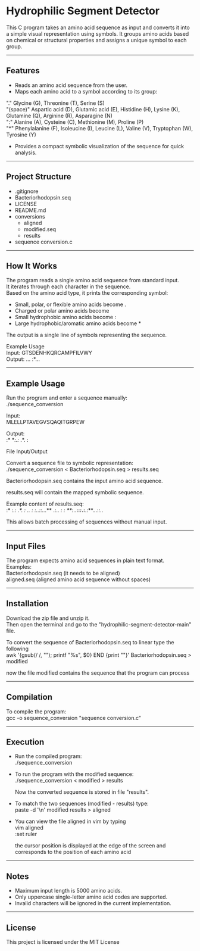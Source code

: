 # Hydrophilic Segment Detector

This C program takes an amino acid sequence as input and converts it into a simple visual representation using symbols. 
It groups amino acids based on chemical or structural properties and assigns a unique symbol to each group.

---

## Features

- Reads an amino acid sequence from the user.
- Maps each amino acid to a symbol according to its group:

"."  Glycine (G), Threonine (T), Serine (S)<br>
"(space)"  Aspartic acid (D), Glutamic acid (E), Histidine (H), Lysine (K), Glutamine (Q), Arginine (R), Asparagine (N)<br>
":"  Alanine (A), Cysteine (C), Methionine (M), Proline (P)<br>
"*"  Phenylalanine (F), Isoleucine (I), Leucine (L), Valine (V), Tryptophan (W), Tyrosine (Y)<br>

- Provides a compact symbolic visualization of the sequence for quick analysis.

---

## Project Structure

- .gitignore
- Bacteriorhodopsin.seq
- LICENSE
- README.md
- conversions
  - aligned
  - modified.seq
  - results
- sequence conversion.c

---

## How It Works

The program reads a single amino acid sequence from standard input.<br>
It iterates through each character in the sequence.<br>
Based on the amino acid type, it prints the corresponding symbol:

- Small, polar, or flexible amino acids become  .
- Charged or polar amino acids become <space>
- Small hydrophobic amino acids become :
- Large hydrophobic/aromatic amino acids become *

The output is a single line of symbols representing the sequence.

Example Usage<br>
Input:  GTSDENHKQRCAMPFILVWY<br>
Output: ...       :*...

---

## Example Usage

Run the program and enter a sequence manually:<br>
./sequence_conversion</p>

Input:<br>
MLELLPTAVEGVSQAQITGRPEW</p>

Output:<br>
:* **:.:* .*. :</p>

File Input/Output<br>

Convert a sequence file to symbolic representation:<br>
./sequence_conversion < Bacteriorhodopsin.seq > results.seq<br>

Bacteriorhodopsin.seq contains the input amino acid sequence.<br>

results.seq will contain the mapped symbolic sequence.<br>

Example content of results.seq:<br>
:* **:.:* .*. : *.. : ****:*..:*:.*..***** .:.*. : :  **:*..**::*:*.:**.:**.*.*.:*:*.. <br>

This allows batch processing of sequences without manual input.

---

## Input Files

The program expects amino acid sequences in plain text format.<br>
Examples:<br>
Bacteriorhodopsin.seq (it needs to be aligned)<br>
aligned.seq (aligned amino acid sequence without spaces)

---

## Installation

Download the zip file and unzip it. <br>
Then open the terminal and go to the "hydrophilic-segment-detector-main" file.</p>

To convert the sequence of Bacteriorhodopsin.seq to linear type the following<br>
awk '{gsub(/ /, ""); printf "%s", $0} END {print ""}' Bacteriorhodopsin.seq > modified</p>

now the file modified contains the sequence that the program can process

---

## Compilation

To compile the program:<br>
gcc -o sequence_conversion "sequence conversion.c" </p>

---

## Execution

- Run the compiled program:<br>
./sequence_conversion</p>

- To run the program with the modified sequence:<br>
./sequence_conversion < modified > results</p>
Now the converted sequence is stored in file "results".</p>

- To match the two sequences (modified - results) type:<br>
paste -d '\n' modified results > aligned</p>

- You can view the file aligned in vim by typing<br>
vim aligned<br>
:set ruler</p>
the cursor position is displayed at the edge of the screen and corresponds to the position of each amino acid

---

## Notes

- Maximum input length is 5000 amino acids.
- Only uppercase single-letter amino acid codes are supported.
- Invalid characters will be ignored in the current implementation.

---

## License

This project is licensed under the ΜΙΤ License
